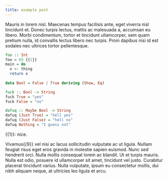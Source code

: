 ```yaml
---
title: example post
---
```


Mauris in lorem nisl. Maecenas tempus facilisis ante, eget viverra nisl
tincidunt et. Donec turpis lectus, mattis ac malesuada a, accumsan eu libero.
Morbi condimentum, tortor et tincidunt ullamcorper, sem quam pretium nulla, id
convallis lectus libero nec turpis. Proin dapibus nisi id est sodales nec
ultrices tortor pellentesque.

```haskell
foo :: Int
foo = 69 {{1}}
main = do
  x <- thing
  return x
  
data Bool = False | True deriving (Show, Eq)

fuck :: Bool -> String
fuck True = "yes"
fuck False = "no"

dafuq :: Maybe Bool -> String
dafuq (Just True) = "hell yes"
dafuq (Just False) = "hell no"
dafuq Nothing = "I guess not"
```

{{1}}: nice.

Vivamus{{9}} vel nisi ac lacus sollicitudin vulputate
ac ut ligula. Nullam feugiat risus eget eros gravida in molestie sapien euismod.
Nunc sed hendrerit orci. Nulla mollis consequat lorem ac blandit. Ut et turpis
mauris. Nulla est odio, posuere id ullamcorper sit amet, tincidunt vel justo.
Curabitur placerat tincidunt varius. Nulla vulputate, ipsum eu consectetur
mollis, dui nibh aliquam neque, at ultricies leo ligula et arcu.
